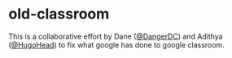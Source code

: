 # old-classroom
This is a collaborative effort by Dane ([@DangerDC](https://github.com/DangerDC)) and Adithya ([@HugoHead](https://github.com/HugoHead)) to fix what google has done to google classroom.

